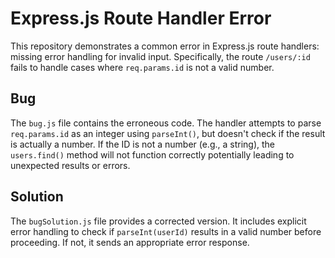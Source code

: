 # Express.js Route Handler Error

This repository demonstrates a common error in Express.js route handlers: missing error handling for invalid input. Specifically, the route `/users/:id` fails to handle cases where `req.params.id` is not a valid number.

## Bug

The `bug.js` file contains the erroneous code.  The handler attempts to parse `req.params.id` as an integer using `parseInt()`, but doesn't check if the result is actually a number.  If the ID is not a number (e.g., a string), the `users.find()` method will not function correctly potentially leading to unexpected results or errors.

## Solution

The `bugSolution.js` file provides a corrected version. It includes explicit error handling to check if `parseInt(userId)` results in a valid number before proceeding. If not, it sends an appropriate error response.